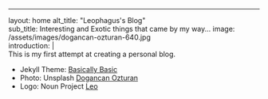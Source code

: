---
layout: home
alt_title: "Leophagus's Blog"                                                           
sub_title: Interesting and Exotic things that came by my way...
image: /assets/images/dogancan-ozturan-640.jpg                                          
introduction: |                                                                         
  This is my first attempt at creating a personal blog.
  - Jekyll Theme: [Basically Basic](https://mmistakes.github.io/jekyll-theme-basically-basic/)
  - Photo: Unsplash [Dogancan Ozturan](https://unsplash.com/@dogancanozturan)
  - Logo: Noun Project [Leo](https://thenounproject.com/term/leo/73136)

